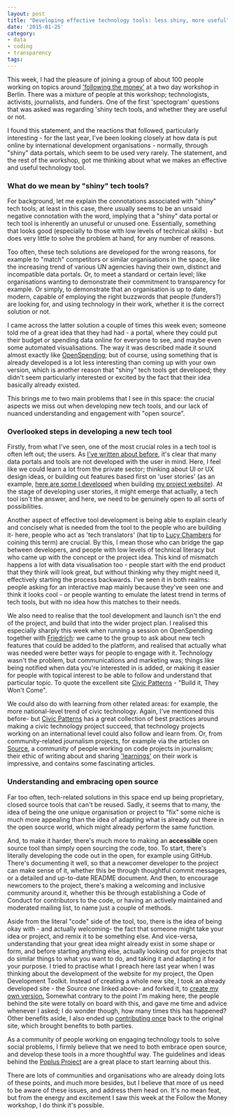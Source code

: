 ```yaml
---
layout: post
title: "Developing effective technology tools: less shiny, more useful"
date: '2015-01-25'
category:
- data
- coding
- transparency
tags:
---
```


This week, I had the pleasure of joining a group of about 100 people working on topics around ['following the money'](http://tech.transparency-initiative.org/strategy-session/using-technology-to-follow-the-money/) at a two day workshop in Berlin. There was a mixture of people at this workshop; technologists, activists, journalists, and funders. One of the first 'spectogram' questions that was asked was regarding 'shiny tech tools, and whether they are useful or not. 

I found this statement, and the reactions that followed, particularly interesting - for the last year, I've been looking closely at how data is put online by international development organisations - normally, through "shiny" data portals, which seem to be used very rarely. The statement, and the rest of the workshop, got me thinking about what we makes an effective and useful technology tool.

<!--more-->

### What do we mean by "shiny" tech tools?

For background, let me explain the connotations associated with "shiny" tech tools; at least in this case, there usually seems to be an unsaid negative connotation with the word, implying that a "shiny" data portal or tech tool is inherently an unuseful or unused one. Essentially, something that looks good (especially to those with low levels of technical skills) - but does very little to solve the problem at hand, for any number of reasons.

Too often, these tech solutions are developed for the wrong reasons, for example to "match" competitors or similar organisations in the space, like the increasing trend of various UN agencies having their own, distinct and incompatible data portals. Or, to meet a standard or certain level; like organisations wanting to demonstrate their commitment to transparency for example. Or simply, to demonstrate that an organisation is up to date, modern, capable of employing the right buzzwords that people (funders?) are looking for, and using technology in their work, whether it is the correct solution or not.

I came across the latter solution a couple of times this week even; someone told me of a great idea that they had had - a portal, where they could put their budget or spending data online for everyone to see, and maybe even some automated visualisations. The way it was described made it sound almost exactly like [OpenSpending](http://openspending.org); but of course, using something that is already developed is a lot less interesting than coming up with your own version, which is another reason that "shiny" tech tools get developed; they didn't seem particularly interested or excited by the fact that their idea basically already existed.

This brings me to two main problems that I see in this space: the crucial aspects we miss out when developing new tech tools, and our lack of nuanced understanding and engagement with "open source".

### Overlooked steps in developing a new tech tool 

Firstly, from what I've seen, one of the most crucial roles in a tech tool is often left out; the users. As [I've written about before](http://zararah.net/blog/2014/09/18/the-road-to-hell-is-paved-with-brightly-coloured-bubble/), it's clear that many data portals and tools are not developed with the user in mind. Here, I feel like we could learn a lot from the private sector; thinking about UI or UX design ideas, or building out features based first on 'user stories' (as an example, [here are some I developed](https://docs.google.com/a/okfn.org/spreadsheets/d/1plrT-CZS0lFCOhWgL3OXF_yPpbq0nZoqK--TK8HWHSI/edit#gid=0) when building [my project website](http://opendevtoolkit.net)). At the stage of developing user stories, it might emerge that actually, a tech tool isn't the answer, and here, we need to be genuinely open to all sorts of possibilities.

Another aspect of effective tool development is being able to explain clearly and concisely what is needed from the tool to the people who are building it- here, people who act as 'tech translators' (hat tip to [Lucy Chambers](http://techtohuman.com/) for coining this term) are crucial. By this, I mean those who can bridge the gap between developers, and people with low levels of technical literacy but who came up with the concept or the project idea. This kind of mismatch happens a lot with data visualisation too - people start with the end product that they think will look great, but without thinking why they might need it, effectively starting the process backwards. I've seen it in both realms: people asking for an interactive map mainly because they've seen one and think it looks cool - or people wanting to emulate the latest trend in terms of tech tools, but with no idea how this matches to their needs.

We also need to realise that the tool development and launch isn't the end of the project, and build that into the wider project plan. I realised this especially sharply this week when running a session on OpenSpending together with [Friedrich](http://pudo.org): we came to the group to ask about new tech features that could be added to the platform, and realised that actually what was needed were better ways for people to engage with it. Technology wasn't the problem, but communications and marketing was; things like being notified when data you're interested in is added, or making it easier for people with topical interest to be able to follow and understand that particular topic. To quote the excellent site [Civic Patterns](http://civicpatterns.org) - "Build it, They Won't Come". 

We could also do with learning from other related areas: for example, the more national-level trend of civic technology. Again, I've mentioned this before- but [Civic Patterns](http://civicpatterns.org/) has a great collection of best practices around making a civic technology project succeed, that technology projects working on an international level could also follow and learn from. Or, from community-related journalism projects, for example via the articles on [Source](http://source.opennews.org/), a community of people working on code projects in journalism; their ethic of writing about and sharing ['learnings'](https://source.opennews.org/en-US/learning/) on their work is impressive, and contains some fascinating articles.

### Understanding and embracing open source

Far too often, tech-related solutions in this space end up being proprietary, closed source tools that can't be reused. Sadly, it seems that to many, the idea of being the one unique organisation or project to "fix" some niche is much more appealing than the idea of adapting what is already out there in the open source world, which might already perform the same function.

And, to make it harder, there's much more to making an **accessible** open source tool than simply open sourcing the code, too. To start, there's literally developing the code out in the open, for example using GitHub. There's documenting it well, so that a newcomer developer to the project can make sense of it, whether this be through thoughtful commit messages, or a detailed and up-to-date README document. And then, to encourage newcomers to the project, there's making a welcoming and inclusive community around it, whether this be through establishing a Code of Conduct for contributors to the code, or having an actively maintained and moderated mailing list, to name just a couple of methods.

Aside from the literal "code" side of the tool, too, there is the idea of being okay with - and actually welcoming- the fact that someone might take your idea or project, and remix it to be something else. And vice-versa, understanding that your great idea might already exist in some shape or form, and before starting anything else, actually looking out for projects that do similar things to what you want to do, and taking it and adapting it for your purpose. I tried to practise what I preach here last year when I was thinking about the development of the website for my project, the Open Development Toolkit. Instead of creating a whole new site, I took an already developed site - the Source one linked above- and forked it, to [create my own version.](https://github.com/zararah/source) Somewhat contrary to the point I'm making here, the people behind the site were totally on board with this, and gave me time and advice whenever I asked; I do wonder though, how many times this has happened? Other benefits aside, I also ended up [contributing once](https://github.com/mozilla/source/commit/8893206cbdcb04583c893ecd0ef4104466607bca) back to the original site, which brought benefits to both parties.

As a community of people working on engaging technology tools to solve social problems, I firmly believe that we need to both embrace open source, and develop these tools in a more thoughtful way. The guidelines and ideas behind the [Poplus Project](http://poplus.org/) are a great place to start learning about this. 

There are lots of communities and organisations who are already doing lots of these points, and much more besides, but I believe that more of us need to be aware of these issues, and address them head on. It's no mean feat, but from the energy and excitement I saw this week at the Follow the Money workshop, I do think it's possible. 
